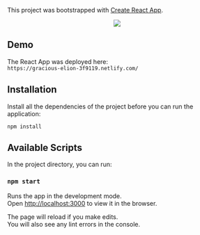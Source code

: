 This project was bootstrapped with [Create React App](https://github.com/facebook/create-react-app).

<center><img src="video-demo.gif"/></center>

## Demo

The React App was deployed here: <br/>
`https://gracious-elion-3f9119.netlify.com/`


## Installation

Install all the dependencies of the project before you can run the application:

`npm install`

## Available Scripts

In the project directory, you can run:

### `npm start`

Runs the app in the development mode.<br />
Open [http://localhost:3000](http://localhost:3000) to view it in the browser.

The page will reload if you make edits.<br />
You will also see any lint errors in the console.


